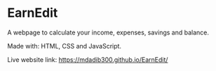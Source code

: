 # EarnEdit

A webpage to calculate your income, expenses, savings and balance.

Made with: HTML, CSS and JavaScript.

Live website link: https://mdadib300.github.io/EarnEdit/
